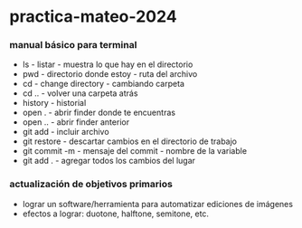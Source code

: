 # practica-mateo-2024

### manual básico para terminal

- ls - listar - muestra lo que hay en el directorio
- pwd - directorio donde estoy - ruta del archivo
- cd - change directory - cambiando carpeta
- cd .. - volver una carpeta atrás
- history - historial 
- open . - abrir finder donde te encuentras
- open .. - abrir finder anterior 
- git add - incluir archivo
- git restore - descartar cambios en el directorio de trabajo
- git commit -m - mensaje del commit - nombre de la variable
- git add . - agregar todos los cambios del lugar

### actualización de objetivos primarios

- lograr un software/herramienta para automatizar ediciones de imágenes
- efectos a lograr: duotone, halftone, semitone, etc.